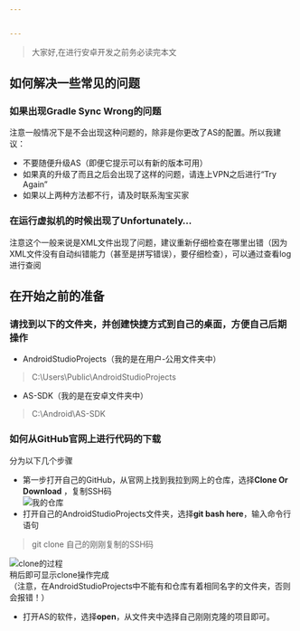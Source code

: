 ```yaml
---


---
```


<blockquote>
<p>大家好,在进行安卓开发之前务必读完本文</p>
</blockquote>
<h2 id="如何解决一些常见的问题">如何解决一些常见的问题</h2>
<h3 id="如果出现gradle-sync-wrong的问题">如果出现Gradle Sync Wrong的问题</h3>
<p>注意一般情况下是不会出现这种问题的，除非是你更改了AS的配置。所以我建议：</p>
<ul>
<li>不要随便升级AS（即便它提示可以有新的版本可用）</li>
<li>如果真的升级了而且之后会出现了这样的问题，请连上VPN之后进行“Try  Again”</li>
<li>如果以上两种方法都不行，请及时联系淘宝买家</li>
</ul>
<h3 id="在运行虚拟机的时候出现了unfortunately.....">在运行虚拟机的时候出现了Unfortunately…</h3>
<p>注意这个一般来说是XML文件出现了问题，建议重新仔细检查在哪里出错（因为XML文件没有自动纠错能力（甚至是拼写错误），要仔细检查），可以通过查看log进行查阅</p>
<h2 id="在开始之前的准备">在开始之前的准备</h2>
<h3 id="请找到以下的文件夹，并创建快捷方式到自己的桌面，方便自己后期操作">请找到以下的文件夹，并创建快捷方式到自己的桌面，方便自己后期操作</h3>
<ul>
<li>AndroidStudioProjects（我的是在用户-公用文件夹中）</li>
</ul>
<blockquote>
<p>C:\Users\Public\AndroidStudioProjects</p>
</blockquote>
<ul>
<li>AS-SDK（我的是在安卓文件夹中）</li>
</ul>
<blockquote>
<p>C:\Android\AS-SDK</p>
</blockquote>
<h3 id="如何从github官网上进行代码的下载">如何从GitHub官网上进行代码的下载</h3>
<p>分为以下几个步骤</p>
<ul>
<li>第一步打开自己的GitHub，从官网上找到我拉到网上的仓库，选择<strong>Clone Or Download</strong> ，复制SSH码<br>
<img src="https://i.imgur.com/s77Vi8Y.jpg" alt="我的仓库"></li>
<li>打开自己的AndroidStudioProjects文件夹，选择<strong>git bash here</strong>，输入命令行语句</li>
</ul>
<blockquote>
<p>git clone 自己的刚刚复制的SSH码</p>
</blockquote>
<p><img src="https://i.imgur.com/iumErT0.jpg" alt="clone的过程"><br>
稍后即可显示clone操作完成<br>
（注意，在AndroidStudioProjects中不能有和仓库有着相同名字的文件夹，否则会报错！）</p>
<ul>
<li>打开AS的软件，选择<strong>open</strong>，从文件夹中选择自己刚刚克隆的项目即可。</li>
</ul>

